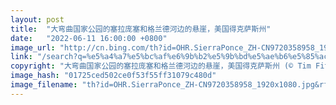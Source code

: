 ```yaml
---
layout: post
title:  "大弯曲国家公园的塞拉庞塞和格兰德河边的悬崖，美国得克萨斯州"
date:   "2022-06-11 16:00:00 +0800"
image_url: "http://cn.bing.com/th?id=OHR.SierraPonce_ZH-CN9720358958_1920x1080.jpg&rf=LaDigue_1920x1080.jpg&pid=hp"
link: "/search?q=%e5%a4%a7%e5%bc%af%e6%9b%b2%e5%9b%bd%e5%ae%b6%e5%85%ac%e5%9b%ad&form=hpcapt&mkt=zh-cn"
copyright: "大弯曲国家公园的塞拉庞塞和格兰德河边的悬崖，美国得克萨斯州 (© Tim Fitzharris/Minden Pictures)"
image_hash: "01725ced502ce0f53f55ff31079c480d"
image_filename: "th?id=OHR.SierraPonce_ZH-CN9720358958_1920x1080.jpg&rf=LaDigue_1920x1080.jpg&pid=hp"
---
```

